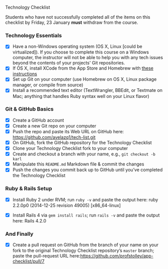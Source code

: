 Technology Checklist

Students who have not successfully completed all of the items on this checklist by Friday, 23 January **must** withdraw from the course.

### Technology Essentials

- [X] Have a non-Windows operating system (OS X, Linux [could be virtualized]). If you choose to complete this course on a Windows computer, the instructor will not be able to help you with any tech issues beyond the contents of your projects' Git repositories.
- [X] If OS X, install XCode from the App Store and Homebrew with [these instructions](http://brew.sh/#install)
- [X] Set up Git on your computer (use Homebrew on OS X, Linux package manager, or compile from source)
- [X] Install a recommended text editor (TextWrangler, BBEdit, or Textmate on Mac; anything that handles Ruby syntax well on your Linux flavor)

### Git & GitHub Basics
- [X] Create a GitHub account
- [X] Create a new Git repo on your computer
- [X] Push the repo and paste its Web URL on GitHub here: https://github.com/avelazq1/tech-list.git
- [X] On GitHub, fork the GitHub repository for the Technology Checklist
- [X] Clone your Technology Checklist fork to your computer
- [X] Create and checkout a branch with your name, e.g., `git checkout -b karl`
- [X] Manipulate this `README.md` Markdown file & commit the changes
- [X] Push the changes you commit back up to GitHub until you’ve completed the Technology Checklist

### Ruby & Rails Setup
- [X] Install Ruby 2 under RVM; run `ruby -v` and paste the output here: ruby 2.2.0p0 (2014-12-25 revision 49005) [x86_64-linux]

- [X] Install Rails 4 via `gem install rails`; run `rails -v` and paste the output here: Rails 4.2.0

### And Finally
- [X] Create a pull request on GitHub from the branch of your name on your fork to the original Technology Checklist repository’s `master` branch; paste the pull-request URL here:https://github.com/profstolley/app-checklist/pull/7
